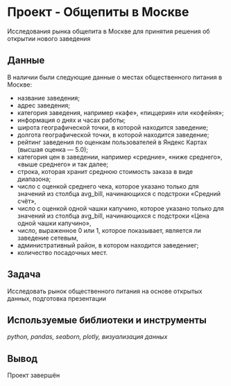 # Проект - Общепиты в Москве
Исследования рынка общепита в Москве для принятия решения об открытии нового заведения


## Данные

В наличии были следующие данные о местах общественного питания в Москве:
- название заведения;
- адрес заведения;
- категория заведения, например «кафе», «пиццерия» или «кофейня»;
- информация о днях и часах работы;
- широта географической точки, в которой находится заведение;
- долгота географической точки, в которой находится заведение;
- рейтинг заведения по оценкам пользователей в Яндекс Картах (высшая оценка — 5.0);
- категория цен в заведении, например «средние», «ниже среднего», «выше среднего» и так далее;
- строка, которая хранит среднюю стоимость заказа в виде диапазона;
- число с оценкой среднего чека, которое указано только для значений из столбца avg_bill, начинающихся с подстроки «Средний счёт»,
- число с оценкой одной чашки капучино, которое указано только для значений из столбца avg_bill, начинающихся с подстроки «Цена одной чашки капучино»,
- число, выраженное 0 или 1, которое показывает, является ли заведение сетевым,
- административный район, в котором находится заведениег;
- количество посадочных мест.

## Задача

Исследовать рынок общественного питания на основе открытых данных, подготовка презентации

## Используемые библиотеки и инструменты
*python, pandas, seaborn, plotly, визуализация данных*

## Вывод
Проект завершён
